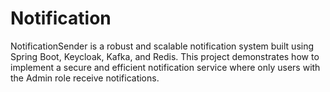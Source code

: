 # Notification
 NotificationSender is a robust and scalable notification system built using Spring Boot, Keycloak, Kafka, and Redis. This project demonstrates how to implement a secure and efficient notification service where only users with the Admin role receive notifications.
